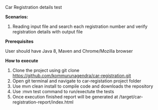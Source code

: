 Car Registration details test


**Scenarios:**
1. Reading input file and search each registration number and verify registration details with output file

**Prerequisites**

User should have Java 8, Maven and Chrome/Mozilla browser

**How to execute**

1. Clone the project using git clone https://github.com/kommurunagendra/car-registration.git 
2. Open git terminal and navigate to car-registation project folder
3. Use mvn clean install to compile code and downloads the repository
4. Use :mvn test command to run/exectute the tests
5. Once execution finished report will be generated at /target/car-registration-report/index.html
